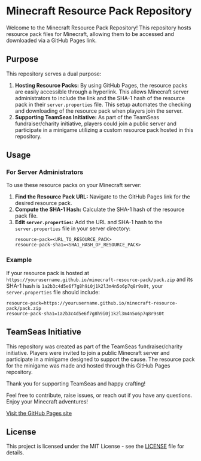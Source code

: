 # Minecraft Resource Pack Repository

Welcome to the Minecraft Resource Pack Repository! This repository hosts resource pack files for Minecraft, allowing them to be accessed and downloaded via a GitHub Pages link.

## Purpose

This repository serves a dual purpose:
1. **Hosting Resource Packs:** By using GitHub Pages, the resource packs are easily accessible through a hyperlink. This allows Minecraft server administrators to include the link and the SHA-1 hash of the resource pack in their `server.properties` file. This setup automates the checking and downloading of the resource pack when players join the server.
2. **Supporting TeamSeas Initiative:** As part of the TeamSeas fundraiser/charity initiative, players could join a public server and participate in a minigame utilizing a custom resource pack hosted in this repository.

## Usage

### For Server Administrators

To use these resource packs on your Minecraft server:

1. **Find the Resource Pack URL:** Navigate to the GitHub Pages link for the desired resource pack.
2. **Compute the SHA-1 Hash:** Calculate the SHA-1 hash of the resource pack file.
3. **Edit `server.properties`:** Add the URL and SHA-1 hash to the `server.properties` file in your server directory:
    ```plaintext
    resource-pack=<URL_TO_RESOURCE_PACK>
    resource-pack-sha1=<SHA1_HASH_OF_RESOURCE_PACK>
    ```

### Example

If your resource pack is hosted at `https://yourusername.github.io/minecraft-resource-pack/pack.zip` and its SHA-1 hash is `1a2b3c4d5e6f7g8h9i0j1k2l3m4n5o6p7q8r9s0t`, your `server.properties` file should include:
```plaintext
resource-pack=https://yourusername.github.io/minecraft-resource-pack/pack.zip
resource-pack-sha1=1a2b3c4d5e6f7g8h9i0j1k2l3m4n5o6p7q8r9s0t
```

## TeamSeas Initiative

This repository was created as part of the TeamSeas fundraiser/charity initiative. Players were invited to join a public Minecraft server and participate in a minigame designed to support the cause. The resource pack for the minigame was made and hosted through this GitHub Pages repository.

Thank you for supporting TeamSeas and happy crafting!

Feel free to contribute, raise issues, or reach out if you have any questions. Enjoy your Minecraft adventures!

[Visit the GitHub Pages site](https://yourusername.github.io/minecraft-resource-pack/)

## License

This project is licensed under the MIT License - see the [LICENSE](LICENSE) file for details.
